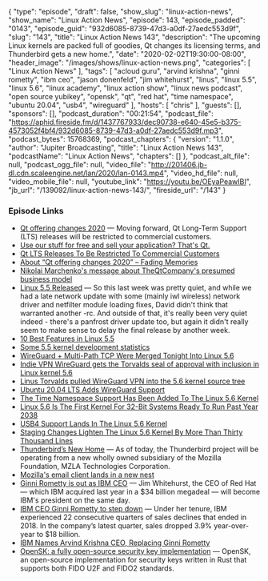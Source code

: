 {
  "type": "episode",
  "draft": false,
  "show_slug": "linux-action-news",
  "show_name": "Linux Action News",
  "episode": 143,
  "episode_padded": "0143",
  "episode_guid": "932d6085-8739-47d3-a0df-27aedc553d9f",
  "slug": "143",
  "title": "Linux Action News 143",
  "description": "The upcoming Linux kernels are packed full of goodies, Qt changes its licensing terms, and Thunderbird gets a new home.",
  "date": "2020-02-02T19:30:00-08:00",
  "header_image": "/images/shows/linux-action-news.png",
  "categories": [
    "Linux Action News"
  ],
  "tags": [
    "acloud guru",
    "arvind krishna",
    "ginni rometty",
    "ibm ceo",
    "jason donenfeld",
    "jim whitehurst",
    "linus",
    "linux 5.5",
    "linux 5.6",
    "linux academy",
    "linux action show",
    "linux news podcast",
    "open source yubikey",
    "opensk",
    "qt",
    "red hat",
    "time namespace",
    "ubuntu 20.04",
    "usb4",
    "wireguard"
  ],
  "hosts": [
    "chris"
  ],
  "guests": [],
  "sponsors": [],
  "podcast_duration": "00:21:54",
  "podcast_file": "https://aphid.fireside.fm/d/1437767933/dec90738-e640-45e5-b375-4573052f4bf4/932d6085-8739-47d3-a0df-27aedc553d9f.mp3",
  "podcast_bytes": 15768369,
  "podcast_chapters": {
    "version": "1.1.0",
    "author": "Jupiter Broadcasting",
    "title": "Linux Action News 143",
    "podcastName": "Linux Action News",
    "chapters": []
  },
  "podcast_alt_file": null,
  "podcast_ogg_file": null,
  "video_file": "http://201406.jb-dl.cdn.scaleengine.net/lan/2020/lan-0143.mp4",
  "video_hd_file": null,
  "video_mobile_file": null,
  "youtube_link": "https://youtu.be/OEyaPeawIBI",
  "jb_url": "/139092/linux-action-news-143/",
  "fireside_url": "/143"
}


### Episode Links

  * [Qt offering changes 2020](https://www.qt.io/blog/qt-offering-changes-2020 "Qt offering changes 2020") — Moving forward, Qt Long-Term Support (LTS) releases will be restricted to commercial customers.
  * [Use our stuff for free and sell your application? That's Qt.](https://www.theregister.co.uk/2020/01/28/new_qt_terms_changes_are_necessary_for_our_business_model/ "Use our stuff for free and sell your application? That's Qt.")
  * [Qt LTS Releases To Be Restricted To Commercial Customers](https://www.phoronix.com/scan.php?page=news_item&px=Qt-Going-More-Commercial "Qt LTS Releases To Be Restricted To Commercial Customers")
  * [About “Qt offering changes 2020” – Fading Memories](https://valdyas.org/fading/software/about-qt-offering-changes-2020/ "About “Qt offering changes 2020” – Fading Memories")
  * [ Nikolai Marchenko's message about TheQtCompany's presumed business model](https://lists.qt-project.org/pipermail/development/2020-January/038410.html " Nikolai Marchenko's message about TheQtCompany's presumed business model")
  * [Linux 5.5 Released](https://lore.kernel.org/lkml/CAHk-=wigRZ6TSJU09bMk3Df2DiOw83B7TrQUq+iXroQCK5EVAQ@mail.gmail.com/T/ "Linux 5.5 Released") — So this last week was pretty quiet, and while we had a late network update with some (mainly iwl wireless) network driver and netfilter module loading fixes, David didn't think that warranted another -rc. And outside of that, it's really been very quiet indeed - there's a panfrost driver update too, but again it didn't really seem to make sense to delay the final release by another week.
  * [10 Best Features in Linux 5.5](https://www.omgubuntu.co.uk/2020/01/linux-5-5-features "10 Best Features in Linux 5.5")
  * [Some 5.5 kernel development statistics](https://lwn.net/Articles/810639/ "Some 5.5 kernel development statistics")
  * [WireGuard + Multi-Path TCP Were Merged Tonight Into Linux 5.6](https://www.phoronix.com/scan.php?page=news_item&px=Net-Next-For-Linux-5.6 "WireGuard + Multi-Path TCP Were Merged Tonight Into Linux 5.6")
  * [Indie VPN WireGuard gets the Torvalds seal of approval with inclusion in Linux kernel 5.6](https://www.theregister.co.uk/2020/01/29/wireguard_vpn_will_be_in_linux_56_kernel/ "Indie VPN WireGuard gets the Torvalds seal of approval with inclusion in Linux kernel 5.6")
  * [Linus Torvalds pulled WireGuard VPN into the 5.6 kernel source tree](https://arstechnica.com/gadgets/2020/01/linus-torvalds-pulled-wireguard-vpn-into-the-5-6-kernel-source-tree/ "Linus Torvalds pulled WireGuard VPN into the 5.6 kernel source tree")
  * [Ubuntu 20.04 LTS Adds WireGuard Support](https://www.phoronix.com/scan.php?page=news_item&px=Ubuntu-20.04-Adds-WireGuard "Ubuntu 20.04 LTS Adds WireGuard Support")
  * [The Time Namespace Support Has Been Added To The Linux 5.6 Kernel](https://www.phoronix.com/scan.php?page=news_item&px=Time-Namespace-In-Linux-5.6 "The Time Namespace Support Has Been Added To The Linux 5.6 Kernel")
  * [Linux 5.6 Is The First Kernel For 32-Bit Systems Ready To Run Past Year 2038](https://www.phoronix.com/scan.php?page=news_item&px=Linux-5.6-32-bit-Past-Y2038 "Linux 5.6 Is The First Kernel For 32-Bit Systems Ready To Run Past Year 2038")
  * [USB4 Support Lands In The Linux 5.6 Kernel](https://www.phoronix.com/scan.php?page=news_item&px=USB4-Hits-Linux-5.6 "USB4 Support Lands In The Linux 5.6 Kernel")
  * [Staging Changes Lighten The Linux 5.6 Kernel By More Than Thirty Thousand Lines](https://www.phoronix.com/scan.php?page=news_item&px=Linux-5.6-Staging "Staging Changes Lighten The Linux 5.6 Kernel By More Than Thirty Thousand Lines")
  * [Thunderbird’s New Home](https://blog.thunderbird.net/2020/01/thunderbirds-new-home/ "Thunderbird’s New Home") — As of today, the Thunderbird project will be operating from a new wholly owned subsidiary of the Mozilla Foundation, MZLA Technologies Corporation.
  * [Mozilla's email client lands in a new nest](https://www.theregister.co.uk/2020/01/30/mozilla_thunderbird_has_a_new_nest/ "Mozilla's email client lands in a new nest")
  * [Ginni Rometty is out as IBM CEO](https://www.businessinsider.com/ibm-ceo-ginni-rometty-arvind-krishna-replace-2020-1 "Ginni Rometty is out as IBM CEO") — Jim Whitehurst, the CEO of Red Hat — which IBM acquired last year in a $34 billion megadeal — will become IBM's president on the same day.
  * [IBM CEO Ginni Rometty to step down](https://fortune.com/2020/01/30/ibm-ceo-ginni-rometty-to-retire/ "IBM CEO Ginni Rometty to step down") — Under her tenure, IBM experienced 22 consecutive quarters of sales declines that ended in 2018. In the company’s latest quarter, sales dropped 3.9% year-over-year to $18 billion.
  * [IBM Names Arvind Krishna CEO, Replacing Ginni Rometty](https://www.bloomberg.com/news/articles/2020-01-30/ibm-names-arvind-krishna-as-ceo-rometty-to-retire-at-year-s-end "IBM Names Arvind Krishna CEO, Replacing Ginni Rometty")
  * [OpenSK: a fully open-source security key implementation](https://security.googleblog.com/2020/01/say-hello-to-opensk-fully-open-source.html "OpenSK: a fully open-source security key implementation") — OpenSK, an open-source implementation for security keys written in Rust that supports both FIDO U2F and FIDO2 standards.


